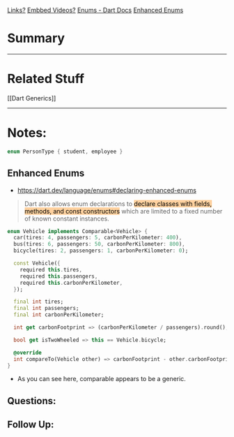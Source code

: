 [Links?](#)
[Embbed Videos?](#)
[Enums - Dart Docs](https://dart.dev/language/enums)
[Enhanced Enums](https://dart.dev/language/enums#declaring-enhanced-enums)
# Summary

----
# Related Stuff
[[Dart Generics]]

----
# Notes:

```dart
enum PersonType { student, employee }
```

## Enhanced Enums
- https://dart.dev/language/enums#declaring-enhanced-enums
> Dart also allows enum declarations to <mark style="background: #FFB86CA6;">declare classes with fields, methods, and const constructors</mark> which are limited to a fixed number of known constant instances.
```dart
enum Vehicle implements Comparable<Vehicle> {
  car(tires: 4, passengers: 5, carbonPerKilometer: 400),
  bus(tires: 6, passengers: 50, carbonPerKilometer: 800),
  bicycle(tires: 2, passengers: 1, carbonPerKilometer: 0);

  const Vehicle({
    required this.tires,
    required this.passengers,
    required this.carbonPerKilometer,
  });

  final int tires;
  final int passengers;
  final int carbonPerKilometer;

  int get carbonFootprint => (carbonPerKilometer / passengers).round();

  bool get isTwoWheeled => this == Vehicle.bicycle;

  @override
  int compareTo(Vehicle other) => carbonFootprint - other.carbonFootprint;
}


```
- As you can see here, comparable appears to be a generic. 

## Questions:

## Follow Up:
